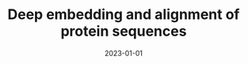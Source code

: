 ---
title: "Deep embedding and alignment of protein sequences"
collection: publications
permalink: /publications/2023-01-01-Deep-embedding-and-alignment-of-protein-sequences
date: 2023-01-01
pdf: '../files/https://rdcu.be/dbKnL'
paperurl: 'https://doi.org/10.1038/s41592-022-01700-2'
code: 'https://github.com/google-research/google-research/tree/master/dedal'
citation: 'F.&nbsp;Llinares-López, Q.&nbsp;Berthet, M.&nbsp;Blondel, O.&nbsp;Teboul, &amp; J.-P. Vert.
Deep embedding and alignment of protein sequences.
<em>Nat. Methods</em>, 20:104–111, 2023.'
---
